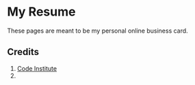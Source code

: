 # My Resume

These pages are meant to be my personal online business card.

## Credits

1. [Code Institute](https://codeinstitute.net)
2. 